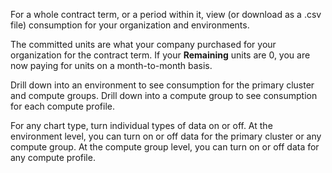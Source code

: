 
For a whole contract term, or a period within it, view (or download as a .csv file) consumption for your organization and environments.

The committed units are what your company purchased for your organization for the contract term. If your **Remaining** units are 0, you are now paying for units on a month-to-month basis.

Drill down into an environment to see consumption for the primary cluster and compute groups. Drill down into a compute group to see consumption for each compute profile.

For any chart type, turn individual types of data on or off. At the environment level, you can turn on or off data for the primary cluster or any compute group. At the compute group level, you can turn on or off data for any compute profile.

